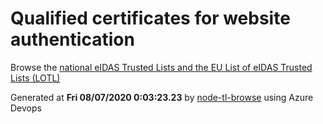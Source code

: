 # Qualified certificates for website authentication 
 Browse the [national eIDAS Trusted Lists and the EU List of eIDAS Trusted Lists (LOTL)](https://webgate.ec.europa.eu/tl-browser/#/) 
 
 
Generated at **Fri 08/07/2020  0:03:23.23** by [node-tl-browse](https://github.com/ymedlop/node-tl-browser) using Azure Devops 
